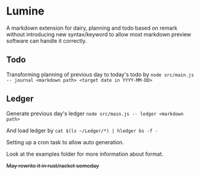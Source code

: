 # Lumine

A markdown extension for dairy, planning and todo based on remark without introducing new syntax/keyword to allow most markdown preview software can handle it correctly.

## Todo

Transforming planning of previous day to today's todo by
`node src/main.js -- journal <markdown path> <target date in YYYY-MM-DD>`

## Ledger

Generate previous day's ledger
`node src/main.js -- ledger <markdown path>`

And load ledger by
`cat $(ls ~/Ledger/*) | hledger bs -f -`

Setting up a cron task to allow auto generation.

Look at the examples folder for more information about format.

<del>May rewrite it in rust/racket someday</del>
